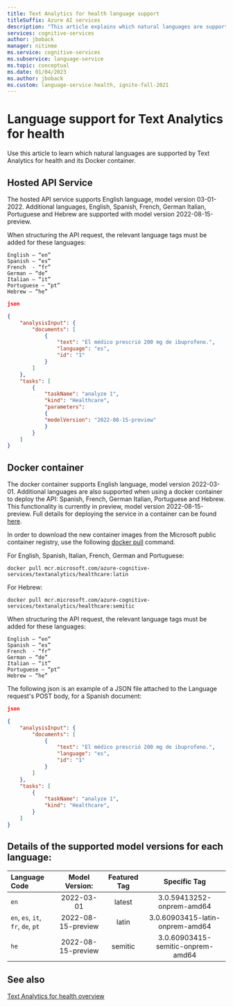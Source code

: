 ```yaml
---
title: Text Analytics for health language support
titleSuffix: Azure AI services
description: "This article explains which natural languages are supported by the Text Analytics for health."
services: cognitive-services
author: jboback
manager: nitinme
ms.service: cognitive-services
ms.subservice: language-service
ms.topic: conceptual
ms.date: 01/04/2023
ms.author: jboback
ms.custom: language-service-health, ignite-fall-2021
---
```


# Language support for Text Analytics for health

Use this article to learn which natural languages are supported by Text Analytics for health and its Docker container.  

## Hosted API Service

The hosted API service supports English language, model version 03-01-2022. Additional languages, English, Spanish, French, German Italian, Portuguese and Hebrew are supported with model version 2022-08-15-preview.

When structuring the API request, the relevant language tags must be added for these languages: 

```
English – “en”
Spanish – “es”
French  - “fr”
German – “de”
Italian – “it”
Portuguese – “pt”
Hebrew – “he”
```
```json
json

{
    "analysisInput": {
        "documents": [
            {
                "text": "El médico prescrió 200 mg de ibuprofeno.",
                "language": "es",
                "id": "1"
            }
        ]
    },
    "tasks": [
        {
            "taskName": "analyze 1",
            "kind": "Healthcare",
            "parameters":
            {
            "modelVersion": "2022-08-15-preview"
            }
        }
    ]
}
```

## Docker container

The docker container supports English language, model version 2022-03-01. 
Additional languages are also supported when using a docker container to deploy the API: Spanish, French, German Italian, Portuguese and Hebrew. This functionality is currently in preview, model version 2022-08-15-preview.
Full details for deploying the service in a container can be found [here](../text-analytics-for-health/how-to/use-containers.md).

In order to download the new container images from the Microsoft public container registry, use the following [docker pull](https://docs.docker.com/engine/reference/commandline/pull/) command.

For English, Spanish, Italian, French, German and Portuguese:

```
docker pull mcr.microsoft.com/azure-cognitive-services/textanalytics/healthcare:latin
```

For Hebrew:

```
docker pull mcr.microsoft.com/azure-cognitive-services/textanalytics/healthcare:semitic
```


When structuring the API request, the relevant language tags must be added for these languages: 

```
English – “en”
Spanish – “es”
French  - “fr”
German – “de”
Italian – “it”
Portuguese – “pt”
Hebrew – “he”
```

The following json is an example of a JSON file attached to the Language request's POST body, for a Spanish document:

```json
json

{
    "analysisInput": {
        "documents": [
            {
                "text": "El médico prescrió 200 mg de ibuprofeno.",
                "language": "es",
                "id": "1"
            }
        ]
    },
    "tasks": [
        {
            "taskName": "analyze 1",
            "kind": "Healthcare",
        }
    ]
}
```
## Details of the supported model versions for each language:


| Language Code       | Model Version: |  Featured Tag | Specific Tag |
|:--------------------|:-------------:|:-------------------:|:------------------:|
| `en`                  |  2022-03-01   |      latest         |   3.0.59413252-onprem-amd64    | 
| `en`, `es`, `it`, `fr`, `de`, `pt`   |  2022-08-15-preview  |      latin         |   3.0.60903415-latin-onprem-amd64    | 
| `he`                  |  2022-08-15-preview   |      semitic         |   3.0.60903415-semitic-onprem-amd64   | 






## See also

[Text Analytics for health overview](overview.md)
